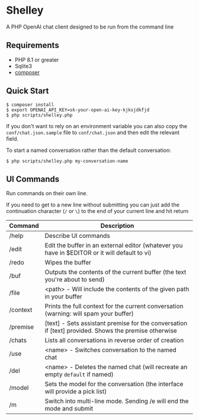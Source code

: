 # Shelley
A PHP OpenAI chat client designed to be run from the command line

## Requirements
* PHP 8.1 or greater
* Sqlite3
* [composer](getcomposer.org/)

## Quick Start

```
$ composer install
$ export OPENAI_API_KEY=sk-your-open-ai-key-kjksjdkfjd
$ php scripts/shelley.php
```

If you don't want to rely on an environment variable you can also copy the `conf/chat.json.sample` file to `conf/chat.json` and then edit the relevant field.

To start a named conversation rather than the default conversation:

```
$ php scripts/shelley.php my-conversation-name
```

## UI Commands
Run commands on their own line.

If you need to get to a new line without submitting you can just add the continuation character (`/` or `\`) to the end of your current line and hit return

| Command | Description |
|---------|-------------|
| /help    | Describe UI commands |
| /edit    | Edit the buffer in an external editor (whatever you have in $EDITOR or it will default to vi) |
| /redo    | Wipes the buffer |
| /buf     | Outputs the contents of the current buffer (the text you're about to send) |
| /file    | &lt;path&gt; - Will include the contents of the given path in your buffer |
| /context | Prints the full context for the current conversation (warning: will spam your buffer) |
| /premise | [text] - Sets assistant premise for the conversation if [text] provided. Shows the premise otherwise |
| /chats   | Lists all conversations in reverse order of creation |
| /use     | &lt;name&gt; - Switches conversation to the named chat |
| /del     | &lt;name&gt; - Deletes the named chat (will recreate an empty `default` if named) |
| /model   | Sets the model for the conversation (the interface will provide a pick list)  |
| /m       | Switch into multi-line mode. Sending /e will end the mode and submit |

